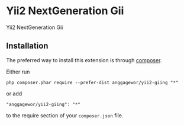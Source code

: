 Yii2 NextGeneration Gii
=======================
Yii2 NextGeneration Gii

Installation
------------

The preferred way to install this extension is through [composer](http://getcomposer.org/download/).

Either run

```
php composer.phar require --prefer-dist anggagewor/yii2-giing "*"
```

or add

```
"anggagewor/yii2-giing": "*"
```

to the require section of your `composer.json` file.
